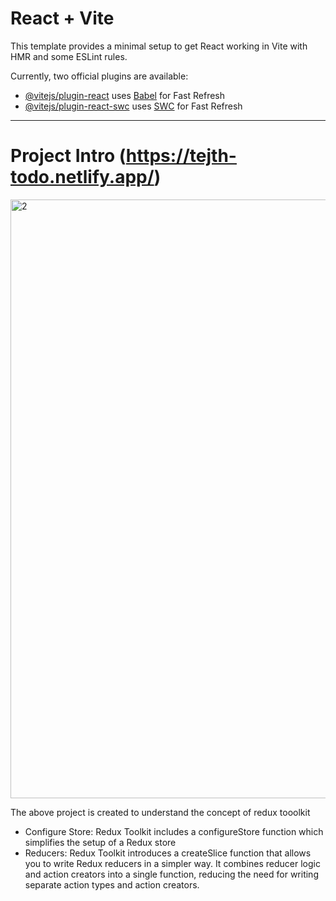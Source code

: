 # React + Vite

This template provides a minimal setup to get React working in Vite with HMR and some ESLint rules.

Currently, two official plugins are available:

- [@vitejs/plugin-react](https://github.com/vitejs/vite-plugin-react/blob/main/packages/plugin-react/README.md) uses [Babel](https://babeljs.io/) for Fast Refresh
- [@vitejs/plugin-react-swc](https://github.com/vitejs/vite-plugin-react-swc) uses [SWC](https://swc.rs/) for Fast Refresh

<hr>

# Project Intro (https://tejth-todo.netlify.app/)
<img width="958" alt="2" src="https://github.com/tejth/ReactjS/assets/110801292/7cc0cd60-96ec-4970-b649-f3a5f9247ec7">

<p>The above project is created to understand the concept of redux tooolkit </p>
<ul>
  <li>Configure Store: Redux Toolkit includes a configureStore function which simplifies the setup of a Redux store    </li>
  <li>            Reducers: Redux Toolkit introduces a createSlice function that allows you to write Redux reducers in a simpler way. It combines reducer logic and action creators into a single function, reducing the need for writing separate action types and action creators.            </li>
</ul>               
                      
  
